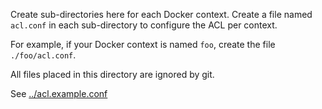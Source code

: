 Create sub-directories here for each Docker context. Create a file
named `acl.conf` in each sub-directory to configure the ACL per
context.

For example, if your Docker context is named `foo`, create the file
`./foo/acl.conf`.

All files placed in this directory are ignored by git.

See [../acl.example.conf](../acl.example.conf)
